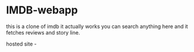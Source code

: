 # IMDB-webapp
this is a clone of imdb it actually works you can search anything here and it fetches reviews and story line.
 
 
 hosted site -
